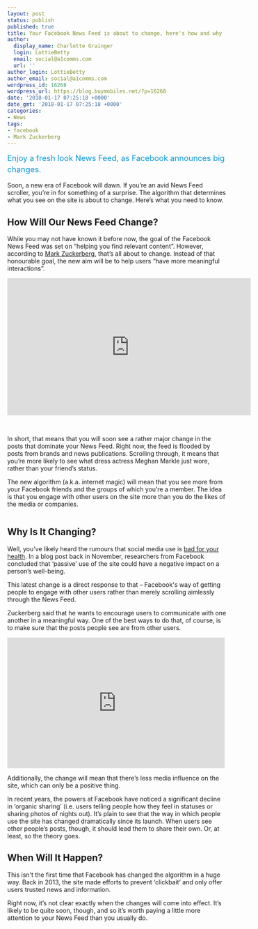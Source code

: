 ```yaml
---
layout: post
status: publish
published: true
title: Your Facebook News Feed is about to change, here's how and why
author:
  display_name: Charlotte Grainger
  login: LottieBetty
  email: social@a1comms.com
  url: ''
author_login: LottieBetty
author_email: social@a1comms.com
wordpress_id: 16268
wordpress_url: https://blog.buymobiles.net/?p=16268
date: '2018-01-17 07:25:18 +0000'
date_gmt: '2018-01-17 07:25:18 +0000'
categories:
- News
tags:
- facebook
- Mark Zuckerberg
---
```

<p><span class="postStandFirst" style="color: #0896d5; line-height: 26px; font-size: 18px;">Enjoy a fresh look News Feed, as Facebook announces big changes.</span></p>
<p>Soon, a new era of Facebook will dawn. If you&rsquo;re an avid News Feed scroller, you&rsquo;re in for something of a surprise. The algorithm that determines what you see on the site is about to change. Here&rsquo;s what you need to know.</p>
<h2>How Will Our News Feed Change?</h2>
<p>While you may not have known it before now, the goal of the Facebook News Feed was set on &ldquo;helping you find relevant content&rdquo;. However, according to <a href="https://newsroom.fb.com/news/2018/01/news-feed-fyi-bringing-people-closer-together/" target="_blank" rel="noopener">Mark Zuckerberg</a>, that&rsquo;s all about to change. Instead of that honourable goal, the new aim will be to help users &ldquo;have more meaningful interactions&rdquo;.</p>
<div class="facebook-video"><iframe style="border: none; overflow: hidden;" src="https://www.facebook.com/plugins/video.php?href=https%3A%2F%2Fwww.facebook.com%2Ffacebook%2Fvideos%2F10156988765141729%2F&amp;show_text=0&amp;width=560" width="560" height="315" frameborder="0" scrolling="no" allowfullscreen="allowfullscreen"></iframe></div>
<p>&nbsp;</p>
<p>In short, that means that you will soon see a rather major change in the posts that dominate your News Feed. Right now, the feed is flooded by posts from brands and news publications. Scrolling through, it means that you&rsquo;re more likely to see what dress actress Meghan Markle just wore, rather than your friend&rsquo;s status.</p>
<p>The new algorithm (a.k.a. internet magic) will mean that you see more from your Facebook friends and the groups of which you&rsquo;re a member. The idea is that you engage with other users on the site more than you do the likes of the media or companies.</p>
<p><img class="aligncenter size-full wp-image-16272" src="https://lh3.googleusercontent.com/690u_D8l0VCpWSfLEZ8fqYAr6gnUPHc1fDsjT9bLcsTNXB39eFBMEVTxLvgfu_-oxGuWIm_iqA-FicHM_KfNJxE9=s0" alt="" /></p>
<h2>Why Is It Changing?</h2>
<p>Well, you&rsquo;ve likely heard the rumours that social media use is <a href="https://blog.buymobiles.net/features/facebook-admits-that-using-it-can-make-you-feel-worse" target="_blank" rel="noopener">bad for your health</a>. In a blog post back in November, researchers from Facebook concluded that &lsquo;passive&rsquo; use of the site could have a negative impact on a person&rsquo;s well-being.</p>
<p>This latest change is a direct response to that &ndash; Facebook's way of getting people to engage with other users rather than merely scrolling aimlessly through the News Feed.</p>
<p>Zuckerberg said that he wants to encourage users to communicate with one another in a meaningful way. One of the best ways to do that, of course, is to make sure that the posts people see are from other users.</p>
<p><iframe style="border: none; overflow: hidden;" src="https://www.facebook.com/plugins/post.php?href=https%3A%2F%2Fwww.facebook.com%2Fzuck%2Fposts%2F10104413015393571&amp;width=500" width="500" height="300" frameborder="0" scrolling="no"></iframe></p>
<p>Additionally, the change will mean that there&rsquo;s less media influence on the site, which can only be a positive thing.</p>
<p>In recent years, the powers at Facebook have noticed a significant decline in &lsquo;organic sharing&rsquo; (i.e. users telling people how they feel in statuses or sharing photos of nights out). It&rsquo;s plain to see that the way in which people use the site has changed dramatically since its launch. When users see other people&rsquo;s posts, though, it should lead them to share their own. Or, at least, so the theory goes.</p>
<h2>When Will It Happen?</h2>
<p>This isn't the first time that Facebook has changed the algorithm in a huge way. Back in 2013, the site made efforts to prevent &lsquo;clickbait&rsquo; and only offer users trusted news and information.</p>
<p>Right now, it&rsquo;s not clear exactly when the changes will come into effect. It&rsquo;s likely to be quite soon, though, and so it&rsquo;s worth paying a little more attention to your News Feed than you usually do.</p>
